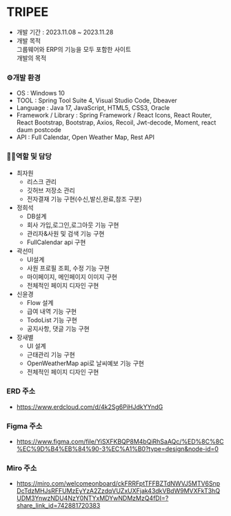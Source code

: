 # TRIPEE

- 개발 기간 : 2023.11.08 ~ 2023.11.28
- 개발 목적  <br>그룹웨어와 ERP의 기능을 모두 포함한 사이트<br> 개발의 목적

### ⚙개발 환경

- OS : Windows 10
- TOOL : Spring Tool Suite 4, Visual Studio Code, Dbeaver
- Language : Java 17, JavaScript, HTML5, CSS3, Oracle
- Framework / Library : Spring Framework / React Icons, React Router, React Bootstrap, Bootstrap, Axios, Recoil, Jwt-decode, Moment, react daum postcode
- API : Full Calendar, Open Weather Map, Rest API

### 🙋‍♀️역할 및 담당

- 최자원
  - 리스크 관리
  - 깃허브 저장소 관리
  - 전자결재 기능 구현(수신,발신,완료,참조 구분)
- 정희석
  - DB설계
  - 회사 가입,로그인,로그아웃 기능 구현
  - 관리자&사원 및 검색 기능 구현
  - FullCalendar api 구현
- 곽선미
  - UI설계
  - 사원 프로필 조회, 수정 기능 구현
  - 마이페이지, 메인페이지 이미지 구현
  - 전체적인 페이지 디자인 구현
- 신윤경
  - Flow 설계
  - 급여 내역 기능 구현
  - TodoList 기능 구현
  - 공지사항, 댓글 기능 구현
- 장새별
  - UI 설계
  - 근태관리 기능 구현
  - OpenWeatherMap api로 날씨예보 기능 구현
  - 전체적인 페이지 디자인 구현

### ERD 주소

- <https://www.erdcloud.com/d/4k2Sg6PiHJdkYYndG>

### Figma 주소

- <https://www.figma.com/file/YiSXFKBQP8M4bQiRhSaAQc/%ED%8C%8C%EC%9D%B4%EB%84%90-3%EC%A1%B0?type=design&node-id=0>

### Miro 주소

- <https://miro.com/welcomeonboard/ckFRRFptTFFBZTdNWVJ5MTV6SnpDcTdzMHJsRFFUMzEyYzA2ZzdqVUZxUXFjak43dkVBdW9MVXFkT3hQUDM3YnwzNDU4NzY0NTYxMDYwNDMzMzQ4fDI=?share_link_id=742881720383>

